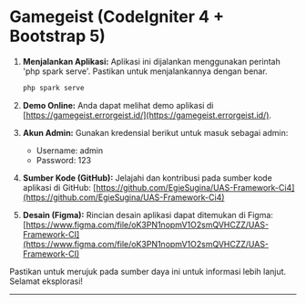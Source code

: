 # Gamegeist (CodeIgniter 4 + Bootstrap 5)

1. **Menjalankan Aplikasi:**
   Aplikasi ini dijalankan menggunakan perintah 'php spark serve'. Pastikan untuk menjalankannya dengan benar.

   ```bash
   php spark serve
   ```

2. **Demo Online:**
   Anda dapat melihat demo aplikasi di [https://gamegeist.errorgeist.id/](https://gamegeist.errorgeist.id/).

3. **Akun Admin:**
   Gunakan kredensial berikut untuk masuk sebagai admin:
   - Username: admin
   - Password: 123

4. **Sumber Kode (GitHub):**
   Jelajahi dan kontribusi pada sumber kode aplikasi di GitHub:
   [https://github.com/EgieSugina/UAS-Framework-Ci4](https://github.com/EgieSugina/UAS-Framework-Ci4)

5. **Desain (Figma):**
   Rincian desain aplikasi dapat ditemukan di Figma:
   [https://www.figma.com/file/oK3PN1nopmV1O2smQVHCZZ/UAS-Framework-CI](https://www.figma.com/file/oK3PN1nopmV1O2smQVHCZZ/UAS-Framework-CI)

Pastikan untuk merujuk pada sumber daya ini untuk informasi lebih lanjut. Selamat eksplorasi!

---
